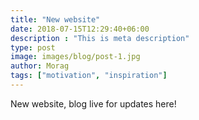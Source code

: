```yaml
---
title: "New website"
date: 2018-07-15T12:29:40+06:00
description : "This is meta description"
type: post
image: images/blog/post-1.jpg
author: Morag
tags: ["motivation", "inspiration"]
---
```


New website, blog live for updates here!
